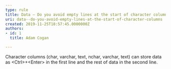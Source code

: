 ```yaml
---
type: rule
title: Data – Do you avoid empty lines at the start of character columns?
uri: data--do-you-avoid-empty-lines-at-the-start-of-character-columns
created: 2019-11-25T18:57:45.0000000Z
authors:
- id: 1
  title: Adam Cogan

---
```




<span class='intro'> <p class="ssw15-rteElement-P">Character columns (char, varchar, text, nchar, varchar, text) can store data as &lt;Ctrl&gt;+&lt;Enter&gt; in the first line and the rest of data in the second line.​​<br></p> </span>




